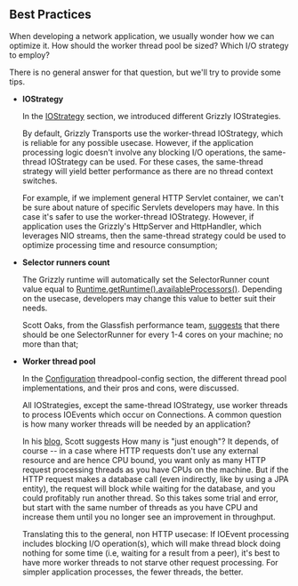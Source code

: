 ## Best Practices

When developing a network application, we usually wonder how we can
optimize it. How should the worker thread pool be sized? Which I/O
strategy to employ?

There is no general answer for that question, but we'll try to provide
some tips.

-   **IOStrategy**

    In the [IOStrategy](iostrategies.html) section, we introduced different
    Grizzly IOStrategies.

    By default, Grizzly Transports use the worker-thread IOStrategy,
    which is reliable for any possible usecase. However, if the
    application processing logic doesn't involve any blocking I/O
    operations, the same-thread IOStrategy can be used. For these cases,
    the same-thread strategy will yield better performance as there are no
    thread context switches.

    For example, if we implement general HTTP Servlet container, we
    can't be sure about nature of specific Servlets developers may have.
    In this case it's safer to use the worker-thread IOStrategy.
    However, if application uses the Grizzly's HttpServer and
    HttpHandler, which leverages NIO streams, then the same-thread
    strategy could be used to optimize processing time and resource
    consumption;

-   **Selector runners count**

    The Grizzly runtime will automatically set the SelectorRunner count
    value equal to
    [Runtime.getRuntime().availableProcessors()](http://download.oracle.com/javase/6/docs/api/java/lang/Runtime.html#availableProcessors()).
    Depending on the usecase, developers may change this value to better
    suit their needs.

    Scott Oaks, from the Glassfish performance team,
    [suggests](http://weblogs.java.net/blog/2007/12/03/glassfish-tuning-primer)
    that there should be one SelectorRunner for every 1-4 cores on your
    machine; no more than that;

-   **Worker thread pool**

    In the [Configuration](coreconfig.html)  threadpool-config section, the different
    thread pool implementations, and their pros and cons, were
    discussed.

    All IOStrategies, except the same-thread IOStrategy, use worker
    threads to process IOEvents which occur on Connections. A common
    question is how many worker threads will be needed by an
    application?

    In his
    [blog](http://weblogs.java.net/blog/2007/12/03/glassfish-tuning-primer),
    Scott suggests How many is "just enough"? It depends, of course --
    in a case where HTTP requests don't use any external resource and
    are hence CPU bound, you want only as many HTTP request processing
    threads as you have CPUs on the machine. But if the HTTP request
    makes a database call (even indirectly, like by using a JPA entity),
    the request will block while waiting for the database, and you could
    profitably run another thread. So this takes some trial and error,
    but start with the same number of threads as you have CPU and
    increase them until you no longer see an improvement in throughput.

    Translating this to the general, non HTTP usecase: If IOEvent
    processing includes blocking I/O operation(s), which will make
    thread block doing nothing for some time (i.e, waiting for a result
    from a peer), it's best to have more worker threads to not starve
    other request processing. For simpler application processes, the
    fewer threads, the better.


